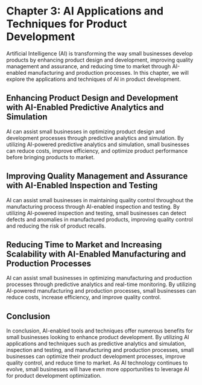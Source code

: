 Chapter 3: AI Applications and Techniques for Product Development
=================================================================

Artificial Intelligence (AI) is transforming the way small businesses develop products by enhancing product design and development, improving quality management and assurance, and reducing time to market through AI-enabled manufacturing and production processes. In this chapter, we will explore the applications and techniques of AI in product development.

Enhancing Product Design and Development with AI-Enabled Predictive Analytics and Simulation
--------------------------------------------------------------------------------------------

AI can assist small businesses in optimizing product design and development processes through predictive analytics and simulation. By utilizing AI-powered predictive analytics and simulation, small businesses can reduce costs, improve efficiency, and optimize product performance before bringing products to market.

Improving Quality Management and Assurance with AI-Enabled Inspection and Testing
---------------------------------------------------------------------------------

AI can assist small businesses in maintaining quality control throughout the manufacturing process through AI-enabled inspection and testing. By utilizing AI-powered inspection and testing, small businesses can detect defects and anomalies in manufactured products, improving quality control and reducing the risk of product recalls.

Reducing Time to Market and Increasing Scalability with AI-Enabled Manufacturing and Production Processes
---------------------------------------------------------------------------------------------------------

AI can assist small businesses in optimizing manufacturing and production processes through predictive analytics and real-time monitoring. By utilizing AI-powered manufacturing and production processes, small businesses can reduce costs, increase efficiency, and improve quality control.

Conclusion
----------

In conclusion, AI-enabled tools and techniques offer numerous benefits for small businesses looking to enhance product development. By utilizing AI applications and techniques such as predictive analytics and simulation, inspection and testing, and manufacturing and production processes, small businesses can optimize their product development processes, improve quality control, and reduce time to market. As AI technology continues to evolve, small businesses will have even more opportunities to leverage AI for product development optimization.
